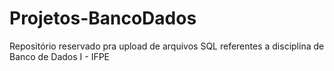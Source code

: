 # Projetos-BancoDados
Repositório reservado pra upload de arquivos SQL referentes a disciplina de Banco de Dados I - IFPE
